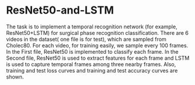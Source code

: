 # ResNet50-and-LSTM
The task is to implement a temporal recognition network (for example, ResNet50+LSTM) for surgical phase recognition classification.
There are 6 videos in the dataset( one file is for test), which are sampled from Cholec80. For each video, for training easily, we sample every 100 frames.
In the First file, ResNet50 is implemented to classify each frame.
In the Second file, ResNet50 is used to extract features for each frame and LSTM is used to capture temporal frames among three nearby frames.
Also, training and test loss curves and training and test accuracy curves are shown.
